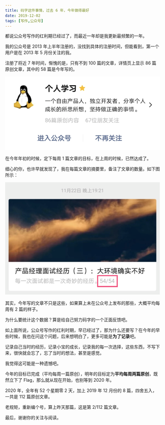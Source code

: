 ```yaml
---
title: 码字这件事情，过去 6 年，今年做得最好
date: 2019-12-02
tags: [写作,公众号]
---
```


都说公众号写作的红利期已经过了，而最近一年却是我更新最频繁的一年。

我的公众号是 2013 年上半年注册的，没找到具体的注册时间，但能看到，第一个用户是在 2013 年 5 月份关注的我。

注册了将近 7 年时间，惭愧的是，只有不到 100 篇的文章，详情页上显示  86 篇原创文章，其中的 58 篇是今年写的。

![](../image/about_write/2019-12-02-11-41-22.png)

在今年年初的时候，定下每周 1 篇文章的目标，在上周的时候，已然达成了。

细心的你，也许早就发现了，我在每篇文章的摘要里，备注了文章的数量。如下图所示：

![](../image/about_write/2019-12-02-11-40-26.png)

其实，今年写的文章不只是这些，如果算上未在公众号上发布的那些，大概平均每周有 2 篇的样子。

为什么要统计这个数据？算是给自己努力码字的一个正面反馈吧。

如上面所说，公众号写作的红利时期，早已经过了，那为什么还要写？在今年的早些时候，我也在问这个问题，后来想明白了，更多可能是**为了记录**吧。

记录自己当时的经历，记录小宝的成长，记录我的每一次选择，这些东西，不写下来，很快就会忘了，忘了当时的想法，甚至是感觉。

我觉得这可能是一种遗憾吧。

今年的目标已完成（平均每周一篇原创），明年的目标定为**平均每周两篇原创**，既然立下了 Flag，那么就从现在开始，也别等到 2020 年。

2020 年，全年有 52 个星期零 2 天，加上 2019 年 12 月份的 8 篇，四舍五入，一共是 112 篇原创文章。

老规矩，重新编个号，算上昨天那篇，这是第 2/112 篇文章。

最后，谢谢你的关注与阅读。


